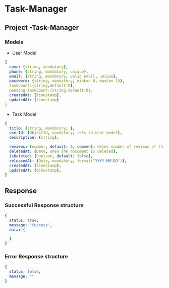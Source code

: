 # Task-Manager
## Project -Task-Manager


### Models
- User Model
```yaml
{ 
  name: {string, mandatory},
  phone: {string, mandatory, unique},
  email: {string, mandatory, valid email, unique}, 
  password: {string, mandatory, minLen 8, maxLen 15},
  taskCount:{string,default:0},
  pending-taskCount:{string,default:0},
  createdAt: {timestamp},
  updatedAt: {timestamp}
}
```

- Task Model
```yaml
{ 
  title: {string, mandatory, },
  userId: {ObjectId, mandatory, refs to user model},
  description: {string},

  reviews: {number, default: 0, comment: Holds number of reviews of this book},
  deletedAt: {Date, when the document is deleted}, 
  isDeleted: {boolean, default: false},
  releasedAt: {Date, mandatory, format("YYYY-MM-DD")},
  createdAt: {timestamp},
  updatedAt: {timestamp},
}
```


## Response

### Successful Response structure
```yaml
{
  status: true,
  message: 'Success',
  data: {

  }
}
```
### Error Response structure
```yaml
{
  status: false,
  message: ""
}
```

